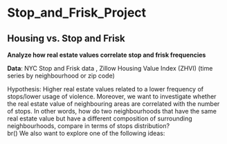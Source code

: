 # Stop_and_Frisk_Project

## Housing vs. Stop and Frisk

**Analyze how real estate values correlate stop and frisk frequencies**  

**Data**: NYC Stop and Frisk data , Zillow Housing Value Index (ZHVI)  (time series by neighbourhood or zip code)  

Hypothesis: Higher real estate values related to a lower frequency of stops/lower usage of violence. Moreover, we want to investigate whether the real estate value of neighbouring areas are correlated with the number of stops. In other words, how do two neighbourhoods that have the same real estate value but have a different composition of surrounding neighbourhoods, compare in terms of stops distribution?   
br()
We also want to explore one of the following ideas: